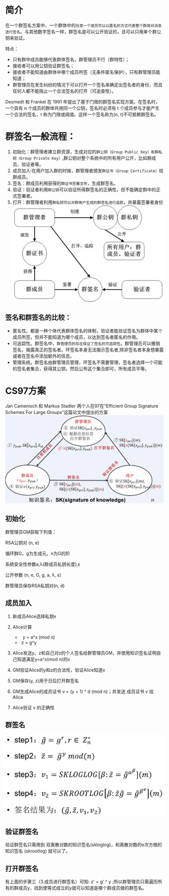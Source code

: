 
# 简介
在一个群签名方案中，一个群体中的`任意一个成员可以以匿名的方式代表整个群体对消息进行签名`。与其他数字签名一样，群签名是可以公开验证的，且可以只用单个群公钥来验证。

特点：
- 只有群中成员能够代表群体签名，群管理员不行（群特性）；
- 接收者可以用公钥验证群签名；
- 接收者不能知道由群体中哪个成员所签（无条件匿名保护），只有群管理员能知道；
- 群管理员在发生纠纷的情况下可以打开一个签名来确定出签名者的身份，而且任何人都不能阻止一个合法签名的打开（可追查性）。

Desmedt 和 Frankel 在 1991 年提出了基于门限的群签名实现方案。在签名时，一个具有 n 个成员的群体共用同一个公钥，签名时必须有 t 个成员参与才能产生一个合法的签名，t 称为门限或阈值。这样一个签名称为(n, t)不可抵赖群签名。


# 群签名一般流程：
1. 初始化：群管理者建立群资源，生成对应的`群公钥（Group Public Key）和群私钥（Group Private Key）`,群公钥对整个系统中的所有用户公开，比如群成员、验证者等。
2. 成员加入:在用户加入群的时候，群管理者颁发`群证书（Group Certificate）`给群成员。
3. 签名：群成员利用获得的`群证书签署文件`，生成群签名。
4. 验证：验证者利用`群公钥`可以验证所得群签名的正确性，但不能确定群中的正式签署者。
5. 打开：群管理者利用`群私钥可以对群用户生成的群签名进行追踪`，并暴露签署者身份
![](pic/群签名.png)

## 签名和群签名的比较：
- 匿名性。都是一种个体代表群体签名的体制，验证者能验证签名为群体中某个成员所签，但并不能知道为哪个成员，以达到签名者匿名的作用。
- 可追踪性。群签名中，`群管理员的存在保证了签名的可追踪性`。群管理员可以撤销签名，揭露真正的签名者。环签名本身无法揭示签名者,除非签名者本身想暴露或者在签名中添加额外的信息。
- 管理系统。群签名由群管理员管理，环签名不需要管理，签名者选择一个可能的签名者集合，获得其公钥，然后公布这个集合即可，所有成员平等。


# CS97方案
 Jan Camenisch 和 Markus Stadler 两个人在97在“Efficient Group Signature Schemes For Large Groups”这篇论文中提出的方案
![](pic/cs97.jpg)

## 初始化
群管理员GM获取下列值：

RSA公钥对 (n, e)

循环群G，g为生成元，n为G的阶

系统安全性参数a,λ(群成员私钥长度),ε

公开参数 (n, e, G, g, a, λ, ε)

群管理员保存RSA私钥对(n, d)


## 成员加入
1. 新成员Alice选择私钥x

2. Alice计算

    -   y = a^x (mod n)
    -  z = g^y
3. Alice发送y、z和自己对z的个人签名给群管理员GM，并使用知识签名证明自己知道满足y=a^x(mod n)的x

4. GM验证Alice的y和z的合法性，验证Alice知道x

5. GM保存(y, z)用于日后打开群签名

6. GM生成Alice的成员证书 v = (y + 1) ^ d (mod n)；并发送 成员证书 v 给 Alice

7. Alice验证 v 的正确性

## 群签名
![](pic/群签名-c.png)

## 验证群签名
验证群签名只需用到 双离散对数的知识签名(skloglog)，和离散对数的e次方根的知识签名 (skrootlog) 就可以了。

## 打开群签名
有上面的步骤三（3.成员进行群签名）可知: z' = g' ^ y ;所以群管理员只需遍历所有的群成员y，找到使等式成立的y就可以知道是哪个群成员做的群签名。



